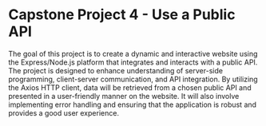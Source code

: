 # Capstone Project 4 - Use a Public API
The goal of this project is to create a dynamic and interactive website using the Express/Node.js platform that integrates and interacts with a public API. The project is designed to enhance understanding of server-side programming, client-server communication, and API integration. By utilizing the Axios HTTP client, data will be retrieved from a chosen public API and presented in a user-friendly manner on the website. It will also involve implementing error handling and ensuring that the application is robust and provides a good user experience.
